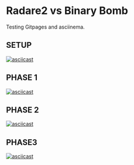 # Radare2 vs Binary Bomb

Testing Gitpages and asciinema. 

## SETUP
[![asciicast](https://asciinema.org/a/2F4I6po65cgZlIe8mVosqsswN.png)](https://asciinema.org/a/2F4I6po65cgZlIe8mVosqsswN)


## PHASE 1
[![asciicast](https://asciinema.org/a/VO9TA5kDRqraDa4qHysMMxB6a.png)](https://asciinema.org/a/VO9TA5kDRqraDa4qHysMMxB6a)

## PHASE 2
[![asciicast](https://asciinema.org/a/xAawGTrxoL3TS5kg4sx3ZRrJc.png)](https://asciinema.org/a/xAawGTrxoL3TS5kg4sx3ZRrJc)

## PHASE3
[![asciicast](https://asciinema.org/a/79lBZNEWkzrpe2YkjX3Is26RF.png)](https://asciinema.org/a/79lBZNEWkzrpe2YkjX3Is26RF)

